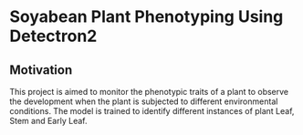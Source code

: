 # Soyabean Plant Phenotyping Using Detectron2

## Motivation
This project is aimed to monitor the phenotypic traits of a plant to observe the development when the plant is subjected to different environmental conditions. The model is trained to identify different instances of plant Leaf, Stem and Early Leaf. 
